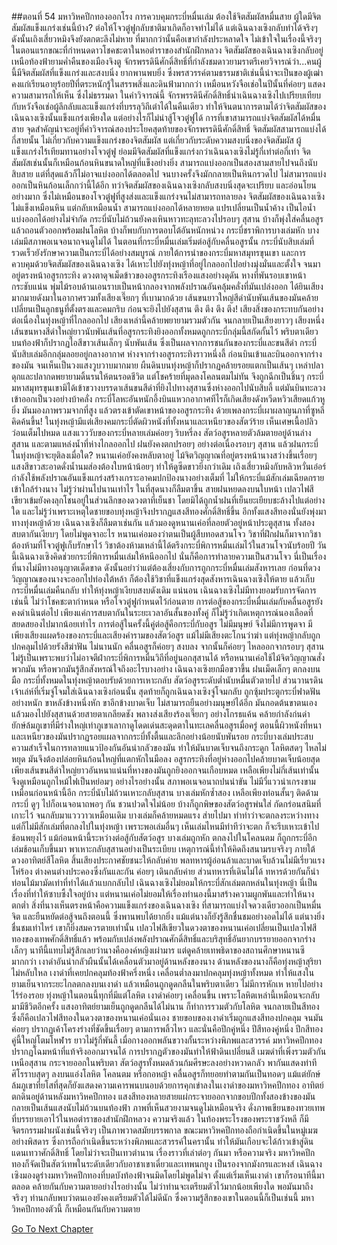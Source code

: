 ##ตอนที่ 54 มหาวิหคปีกทองออกโรง
การควบคุมกระบี่หมื่นเล่ม ต้องใช้จิตสัมผัสหมื่นสาย ผู้ใดมีจิตสัมผัสแข็งแกร่งเช่นนี้บ้าง? ต่อให้โจวตู๋ฟูกลับชาติมาเกิดก็อาจทำไม่ได้ แต่เฉินฉางเซิงกลับทำได้จริงๆ ดังนั้นเถิงเสี่ยวหมิงจึงยังตกตะลึงไม่หาย ที่มากกว่านั้นคือเขากำลังประหลาดใจ ไม่เข้าใจในเรื่องนี้จริงๆ
ในตอนแรกขณะที่กำหนดดาวโชคชะตาในหอตำราของสำนักฝึกหลวง จิตสัมผัสของเฉินฉางเซิงกลับอยู่เหนือท้องฟ้ายามค่ำคืนของเมืองจิงตู จักรพรรดินีศักดิ์สิทธิ์ที่กำลังชมดาวยามราตรีเคยวิจารณ์ว่า...คนผู้นี้มีจิตสัมผัสที่แข็งแกร่งและสงบนิ่ง ยากพานพบยิ่ง ซึ่งพรสวรรค์ตามธรรมชาติเช่นนี้น่าจะเป็นของผู้เฒ่าคงแก่เรียนอายุร้อยปีที่ตระหนักรู้ในสรรพสิ่งและดินฟ้ามากกว่า เหมือนหวังจือเช่อในปีนั้นที่ค่อยๆ แสดงความสามารถให้เห็น ซึ่งไม่ธรรมดา ในคำวิจารณ์นี้ จักรพรรดินีศักดิ์สิทธิ์นำเฉินฉางเซิงไปเปรียบเทียบกับหวังจือเช่อผู้ลึกลับและแข็งแกร่งที่บรรลุวิถีเต๋าได้ในคืนเดียว ทำให้จินตนาการตามได้ว่าจิตสัมผัสของเฉินฉางเซิงนั้นแข็งแกร่งเพียงใด แต่อย่างไรก็ไม่น่าสู้โจวตู๋ฟูได้ การที่เขาสามารถแบ่งจิตสัมผัสได้หมื่นสาย จุดสำคัญน่าจะอยู่ที่คำวิจารณ์สองประโยคสุดท้ายของจักรพรรดินีศักดิ์สิทธิ์
จิตสัมผัสสามารถแบ่งได้กี่สายนั้น ไม่เกี่ยวกับความแข็งแกร่งของจิตสัมผัส แต่เกี่ยวกับระดับความสงบนิ่งของจิตสัมผัส
ผู้แข็งแกร่งไร้เทียมทานอย่างโจวตู๋ฟู ย่อมมีจิตสัมผัสที่แข็งแกร่งกว่าเฉินฉางเซิงไม่รู้กี่เท่าต่อกี่เท่า จิตสัมผัสเช่นนั้นก็เหมือนก้อนหินขนาดใหญ่ที่แข็งอย่างยิ่ง สามารถแบ่งออกเป็นสองสามสายไปจนถึงนับสิบสาย แต่ที่สุดแล้วก็ไม่อาจแบ่งออกได้ตลอดไป จนบางครั้งจึงมักกลายเป็นหินกรวดไป ไม่สามารถแบ่งออกเป็นหินก้อนเล็กกว่านี้ได้อีก
ทว่าจิตสัมผัสของเฉินฉางเซิงกลับสงบนิ่งสุดจะเปรียบ และอ่อนโยนอย่างมาก ซึ่งไม่เหมือนของโจวตู๋ฟูที่สูงส่งและแข็งแกร่งจนไม่สามารถทลายลง จิตสัมผัสของเฉินฉางเซิงไม่แข็งเหมือนหิน แต่กลับเหมือนน้ำ สามารถแบ่งออกได้หลายหยด แปรเปลี่ยนเป็นน้ำค้าง เป็นไอน้ำ แบ่งออกได้อย่างไม่จำกัด
กระบี่นับไม่ถ้วนยังคงเหินหาวทะลุทะลวงไปรอบๆ สุสาน บ้างก็พุ่งใส่คลื่นอสูร แล้วถอนตัวออกพร้อมฝนโลหิต บ้างก็พบกับการตอบโต้อันหนักหน่วง กระบี่ชราพิการบางเล่มหัก บางเล่มมีสภาพอเนจอนาถจนดูไม่ได้ ในตอนที่กระบี่หมื่นเล่มเริ่มต่อสู้กับคลื่นอสูรนั้น กระบี่นับสิบเล่มที่รวดเร็วยังรักษาความเป็นกระบี่ได้อย่างสมบูรณ์ ภายใต้การนำของกระบี่มหาสมุทรขุนเขา และการควบคุมด้วยจิตสัมผัสของเฉินฉางเซิง ได้เหาะไปยังทุ่งหญ้าที่อยู่ไกลออกไปอย่างมุ่งมั่นและตั้งใจ จนมาอยู่ตรงหน้าอสูรกระทิง
ดวงตาดุจเม็ดข้าวของอสูรกระทิงเรืองแสงอย่างดุดัน หางที่พันรอบเขาหน้ากระชับแน่น พุ่มไม้รอบด้านเอนราบเป็นหน้ากลองจากพลังปราณอันคลุ้มคลั่งที่มันเปล่งออก ได้ยินเสียงมากมายดังมาในอากาศรวมทั้งเสียงเจี๊ยกๆ ที่เบามากด้วย เส้นขนยาวใหญ่สีดำนับพันเส้นของมันคล้ายเปลี่ยนเป็นลูกธนูที่ตั้งตรงและคมกริบ ก่อนจะยิงไปยังสุสาน
ตึง ตึง ตึง ตึง! เสียงสิ่งของกระทบกันอย่างต่อเนื่องในทุ่งหญ้าที่ไกลออกไป เสียงเหล่านี้คล้ายพยายามรวมตัวกัน จนกลายเป็นเสียงยาวๆ เสียงหนึ่ง
เส้นขนหางสีดำใหญ่ยาวนับพันเส้นที่อสูรกระทิงยิงออกทั้งหมดถูกกระบี่กลุ่มนี้สกัดกั้นไว้ พริบตาเดียว บนท้องฟ้าก็ปรากฏไอสีขาวเส้นเล็กๆ นับพันเส้น ซึ่งเป็นผลจากการชนกันของกระบี่และขนสีดำ
กระบี่นับสิบเล่มอีกกลุ่มลอยอยู่กลางอากาศ ห่างจากร่างอสูรกระทิงราวหนึ่งลี้ ก่อนบินเข้าและบินออกจากร่างของมัน จนเห็นเป็นวงแสงวูบวาบมากมาย ผืนดินบนทุ่งหญ้าก็ปรากฏคล้ายรอยแตกเป็นเส้นๆ เหล่าปลาดุกและปลากดพยายามดิ้นรนให้ตนรอดชีวิต แต่โชคร้ายที่มุดลงโคลนตมไม่ทัน จึงถูกฉีกเป็นชิ้นๆ
กระบี่มหาสมุทรขุนเขามิได้เข้าขวางบรรดาเส้นขนสีดำที่ยิงไปทางสุสานซึ่งห่างออกไปนับสิบลี้ แต่มันบินทะลวงเข้าออกเป็นวงอย่างบ้าคลั่ง กระบี่โลหะอันหนักอึ้งบินแหวกอากาศทีไรก็เกิดเสียงดังหวีดหวิวเสียดแก้วหูยิ่ง มันมองภาพรวมจากที่สูง แล้วตรงเข้าตัดเขาหน้าของอสูรกระทิง ด้วยเพลงกระบี่เผาผลาญนภาที่ซูหลีคิดค้นขึ้น!
ในทุ่งหญ้ามีแต่เสียงคมกระบี่ตัดผิวหนังที่ทั้งหนาและเหนียวของสัตว์ร้าย เห็นเศษเนื้อปลิวว่อนเต็มไปหมด แสงแวววับของกระบี่หลายเล่มค่อยๆ ริบหรี่ลง สัตว์อสูรหลายตัวล้มตายอยู่ด้านล่างสุสาน และตามแหล่งน้ำที่ห่างไกลออกไป ฝนยังคงตกปรอยๆ อย่างต่อเนื่องรอบๆ สุสาน แล้วฝนกระบี่ในทุ่งหญ้าจะยุติลงเมื่อใด?
หนานเค่อยังคงหลับตาอยู่ ไม้จิตวิญญาณที่อยู่ตรงหน้านางสว่างขึ้นเรื่อยๆ แสงสีขาวสะอาดดั่งน้ำนมส่องต้องใบหน้าน้อยๆ ทำให้ดูซีดขาวยิ่งกว่าเดิม เถิงเสี่ยวหมิงกับหลิวหวั่นเอ๋อร์กำลังใช้พลังปราณอันแข็งแกร่งสร้างเกราะอาคมปกป้องนางอย่างเต็มที่ ไม่ให้กระบี่แม้สักเล่มเฉียดกรายเข้าใกล้ร่างนาง
ไม่รู้ว่าผ่านไปนานเท่าไร ในที่สุดนางก็ลืมตาขึ้น สายฝนหยดลงบนใบหน้า เปลวไฟสีเขียวเข้มยังคงลุกโชนอยู่ในส่วนลึกของดวงตาที่เย็นชา โดยมิได้ถูกน้ำฝนที่เย็นยะเยียบชะล้างไปแต่อย่างใด และไม่รู้ว่าเพราะเหตุใดชายขอบทุ่งหญ้าจึงปรากฏแสงสีทองศักดิ์สิทธิ์ขึ้น อีกทั้งแสงสีทองนั่นยังพุ่งมาทางทุ่งหญ้าด้วย
เฉินฉางเซิงก็ลืมตาเช่นกัน แล้วมองดูหนานเค่อที่ลอยตัวอยู่หน้าประตูสุสาน
ทั้งสองสบตากันเงียบๆ โดยไม่พูดจาอะไร
หนานเค่อมองว่าตนเป็นผู้สืบทอดสวนโจว วิชาที่ฝึกฝนก็มาจากวิชาต้องห้ามที่โจวตู๋ฟูเก็บรักษาไว้ วิชาต้องห้ามเหล่านี้ได้ตรึงกระบี่พิการหมื่นเล่มไว้ในสวนโจวนับร้อยปี วันนี้เฉินฉางเซิงคิดช่วยกระบี่พิการหมื่นเล่มให้หนีออกไป นั่นก็คือการทำลายความเป็นสวนโจว นี่เป็นเรื่องที่นางไม่มีทางอนุญาตเด็ดขาด ดังนั้นอย่าว่าแต่ต้องเสี่ยงกับการถูกกระบี่หมื่นเล่มสังหารเลย ก่อนที่ดวงวิญญาณของนางจะออกไปท่องใต้หล้า ก็ต้องใช้วิชาที่แข็งแกร่งสุดสังหารเฉินฉางเซิงให้ตาย แล้วเก็บกระบี่หมื่นเล่มคืนกลับ ทำให้ทุ่งหญ้าเงียบสงบดังเดิม
แน่นอน เฉินฉางเซิงไม่มีทางยอมรับการจัดการเช่นนี้ ไม่ว่าโชคชะตากำหนด หรือโจวตู๋ฟูกำหนดไว้ก่อนตาย การต่อสู้ของกระบี่หมื่นเล่มกับคลื่นอสูรยังคงดำเนินต่อไป เพียงแค่การสบตากันในระยะเวลาอันสั้นของทั้งคู่ ก็ไม่รู้ว่าเกิดเหตุการณ์นองเลือดที่สยดสยองไปมากน้อยเท่าไร
การต่อสู้ในครั้งนี้คู่ต่อสู้คือกระบี่กับอสูร ไม่มีมนุษย์ จึงไม่มีการพูดจา มีเพียงเสียงแผดร้องของกระบี่และเสียงคำรามของสัตว์อสูร แม้ไม่มีเสียงตะโกนว่าฆ่า แต่ทุ่งหญ้ากลับถูกปกคลุมไปด้วยรังสีฆ่าฟัน
ไม่นานนัก คลื่นอสูรก็ค่อยๆ สงบลง จากนั้นก็ค่อยๆ ไหลออกจากรอบๆ สุสาน ไม่รู้เป็นเพราะพบว่าไม่อาจตีฝ่ากระบี่พิการหมื่นวิถีที่อยู่นอกสุสานได้ หรือหนานเค่อใช้ไม้จิตวิญญาณสั่งพวกมัน หรือพวกมันรู้สึกสังหรณ์ใจถึงอะไรบางอย่าง
เฉินฉางเซิงยกมือขวาขึ้น ฝนเม็ดเล็กๆ ตกลงบนมือ กระบี่ทั้งหมดในทุ่งหญ้าตอบรับด้วยการเหาะกลับ
สัตว์อสูรระดับต่ำนับหมื่นตัวตายไป ส่วนวานรดินเจ้าเล่ห์ที่เริ่มจู่โจมใส่เฉินฉางเซิงก่อนนั้น สุดท้ายก็ถูกเฉินฉางเซิงจู่โจมกลับ ถูกซุ้มประตูกระบี่ฟาดฟันอย่างหนัก ขาหลังข้างหนึ่งหัก ขาอีกข้างบาดเจ็บ ไม่สามารถยืนอย่างมนุษย์ได้อีก มันกอดต้นขาตนเอง แล้วมองไปยังสุสานด้วยสายตาเกลียดชัง พลางส่งเสียงร้องเจี๊ยกๆ อย่างโกรธแค้น คล้ายกำลังก่นด่า
ยักษ์ล้มภูเขาที่มีร่างใหญ่เท่าภูเขาเลากาดูโดดเด่นสะดุดตาในทะเลคลื่นอสูรเมื่อครู่ ตอนนี้ผิวหนังที่หนาและเหนียวของมันปรากฏรอยแผลจากกระบี่ทั้งตื้นและลึกอย่างน้อยนับพันรอย กระบี่บางเล่มประสบความสำเร็จในการทลายแนวป้องกันอันน่ากลัวของมัน ทำให้มันบาดเจ็บจนถึงกระดูก โลหิตสดๆ ไหลไม่หยุด มันจึงต้องปล่อยหินก้อนใหญ่ที่แตกหักในมือลง
อสูรกระทิงที่อยู่ห่างออกไปคล้ายบาดเจ็บน้อยสุด เพียงเส้นขนสีดำใหญ่ยาวอันหนาแน่นที่หางของมันถูกยิงออกจนเกือบหมด เหลือเพียงไม่กี่เส้นเท่านั้น จึงดูเหมือนถูกไหม้ไฟเป็นหย่อมๆ อย่างไรอย่างนั้น สภาพอเนจอนาถปนน่าขัน ไม่มีวี่แววน่าเกรงขามเหมือนก่อนหน้านี้อีก
กระบี่นับไม่ถ้วนเหาะกลับสุสาน บางเล่มหักซ้ำสอง เหลือเพียงท่อนสั้นๆ ติดด้ามกระบี่ ดูๆ ไปก็อเนจอนาถพอๆ กัน ชวนปวดใจไม่น้อย บ้างก็ถูกพิษของสัตว์อสูรพ่นใส่ กัดกร่อนสนิมที่เกาะไว้ จนกลับมาแวววาวเหมือนเดิม บางเล่มก็คล้ายหมดแรง ส่ายไปมา ทำท่าว่าจะตกลงระหว่างทาง แต่ก็ไม่มีสักเล่มที่ตกลงไปในทุ่งหญ้า เพราะพอเล่มอื่นๆ เห็นเล่มไหนมีท่าทีว่าจะตก ก็จะรีบเหาะเข้าไปช้อนพยุงไว้ แม้ก่อนหน้านี้ระหว่างต่อสู้กับสัตว์อสูร บางเล่มถูกหัก ตกลงไปในโคลนตม ก็ถูกกระบี่อีกเล่มช้อนเก็บขึ้นมา พาเหาะกลับสุสานอย่างเป็นระเบียบ
เหตุการณ์นี้ทำให้คิดถึงสนามรบจริงๆ ภายใต้ดวงอาทิตย์สีโลหิต สิ้นเสียงประกาศชัยชนะให้กลับค่าย พลทหารผู้อ่อนล้าและบาดเจ็บล้วนไม่มีเรี่ยวแรงโห่ร้อง ต่างคนต่างประคองซึ่งกันและกัน ค่อยๆ เดินกลับค่าย ส่วนทหารที่เดินไม่ได้ ทหารด้วยกันก็นำท่อนไม้มามัดเท่าที่ทำได้แล้วแบกกลับไป
เฉินฉางเซิงไม่ยอมให้กระบี่สักเล่มตกหล่นในทุ่งหญ้า นี่เป็นเรื่องที่ทำให้ซาบซึ้งใจอยู่บ้าง แต่หนานเค่อไม่ยอมให้เรื่องทำนองนี้มาสร้างความผูกพันและทำให้นางตกต่ำ สิ่งที่นางเห็นตรงหน้าคือความแข็งแกร่งของเฉินฉางเซิง ที่สามารถแบ่งใจดวงเดียวออกเป็นหมื่นจิต และยืนหยัดต่อสู้จนถึงตอนนี้ ซึ่งพานพบได้ยากยิ่ง แม้แต่นางก็ยังรู้สึกชื่นชมอย่างอดไม่ได้ แต่นางยิ่งชื่นชมเท่าไหร่ เขาก็ยิ่งสมควรตายเท่านั้น
เปลวไฟสีเขียวในดวงตาของหนานเค่อเปลี่ยนเป็นเปลวไฟสีทองของเทพศักดิ์สิทธิ์แล้ว พร้อมกับเปล่งพลังปราณศักดิ์สิทธิ์และบริสุทธิ์อันยากบรรยายออกจากร่างเล็กๆ นาทีนี้แทบไม่รู้สึกเลยว่านางคือองค์หญิงเผ่ามาร แต่ดูคล้ายเทพธิดาของสถานศึกษาหนานซีมากกว่า
เงาดำอันน่ากลัวผืนนั้นได้เคลื่อนตัวมาอยู่ด้านหลังของนาง
ด้านหลังของนางก็คือทุ่งหญ้าสุริยาไม่หลับใหล
เงาดำที่เคยปกคลุมท้องฟ้าครึ่งหนึ่ง เคลื่อนต่ำลงมาปกคลุมทุ่งหญ้าทั้งหมด ทำให้แสงในยามเย็นจากระยะไกลตกลงบนเงาดำ แล้วเหมือนถูกดูดกลืนในพริบตาเดียว ไม่มีการหักเห หายไปอย่างไร้ร่องรอย
ทุ่งหญ้าในตอนนี้ทุกที่มีแต่โลหิต เงาดำค่อยๆ เคลื่อนขึ้น เพราะโลหิตเหล่านี้เหมือนจะกลับมามีชีวิตอีกครั้ง แสงอาทิตย์ยามเย็นถูกดูดกลืนได้ไม่นาน ก็ทำการรวมตัวกับโลหิต จนกลายเป็นสีทอง ซึ่งก็คือเปลวไฟสีทองในดวงตาของหนานเค่อนั่นเอง
ชายขอบของเงาดำเริ่มถูกแสงสีทองปกคลุม จนมันค่อยๆ ปรากฏเค้าโครงร่างที่ชัดขึ้นเรื่อยๆ ตามการพลิ้วไหว
และนั่นคือปีกคู่หนึ่ง ปีสีทองคู่หนึ่ง
ปีกสีทองคู่นี้ใหญ่โตมโหฬาร ยาวไม่รู้กี่พันลี้ เมื่อกางออกพลันขวางกั้นระหว่างพิภพและสวรรค์
มหาวิหคปีกทอง ปรากฏโฉมหน้าที่แท้จริงออกมาจนได้
การปรากฏตัวของมันทำให้ฟ้าดินเปลี่ยนสี เมฆดำที่เพิ่งรวมตัวกันเหนือสุสาน กระจายออกในพริบตา
สัตว์อสูรทั้งหมดล้วนก้มศีรษะลงอย่างหวาดกลัว พากันแสดงท่าทีศิโรราบสุดๆ ลงบนแอ่งโลหิต โคลนตม หรือกอหญ้า คลื่นอสูรก็ทยอยทำตามกันเป็นทอดๆ แม้แต่ยักษ์ล้มภูเขาที่ยโสที่สุดก็ยังแสดงความเคารพนบนอบด้วยการคุกเข่าลงในเงาดำของมหาวิหคปีกทอง
อาทิตย์ตกดินอยู่ด้านหลังมหาวิหคปีกทอง แสงสีทองหลายสายแผ่กระจายออกจากขอบปีกทั้งสองข้างของมัน กลายเป็นเส้นแสงนับไม่ถ้วนบนท้องฟ้า
ภาพที่เห็นสวยงามจนดูไม่เหมือนจริง ดั่งภาพเขียนของทวยเทพที่บรรยายเอาไว้ในหอตำราของสำนักฝึกหลวง
ความจริงแล้ว ในท้องพระโรงของพระราชวังหลี ก็มีจิตรกรรมฝาผนังเช่นนี้จริงๆ เป็นภาพวาดสมัยบรรพกาล ขณะมหาวิหคปีกทองถือกำเนิดขึ้นในหมู่เมฆอย่างพิสดาร
ซึ่งการถือกำเนิดขึ้นระหว่างพิภพและสวรรค์ในครานั้น ทำให้มันเกือบจะได้ก้าวเข้าสู่ดินแดนเทวาศักดิ์สิทธิ์
โดยไม่ว่าจะเป็นเทวตำนาน เรื่องราวที่เล่าต่อๆ กันมา หรือความจริง มหาวิหคปีกทองก็จัดเป็นสัตว์เทพในระดับเดียวกับอาชาเขาเดี่ยวและเทพนกยูง เป็นรองจากมังกรและหงส์
เฉินฉางเซิงมองดูร่างมหาวิหคปีกทองที่บดบังท้องฟ้าจนมิดโดยไม่พูดไม่จา
ตั้งแต่เริ่มเห็นเงาดำ เขาก็รอนาทีนี้มาตลอด
คล้ายกันกับความตายอย่างไรอย่างนั้น ไม่ว่าท่านจะเตรียมตัวไว้มากน้อยเพียงใด พอมันมาถึงจริงๆ ท่านกลับพบว่าตนเองยังคงเตรียมตัวได้ไม่ดีนัก ซึ่งความรู้สึกของเขาในตอนนี้ก็เป็นเช่นนี้
มหาวิหคปีกทองตัวนี้ ก็เหมือนกันกับความตาย


[Go To Next Chapter]( ./341.md)